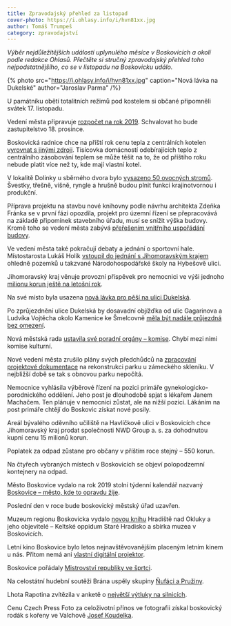 ```yaml
---
title: Zpravodajský přehled za listopad
cover-photo: https://i.ohlasy.info/i/hvn81xx.jpg
author: Tomáš Trumpeš
category: zpravodajství
---
```


*Výběr nejdůležitějších událostí uplynulého měsíce v Boskovicích a okolí podle redakce Ohlasů. Přečtěte si stručný zpravodajský přehled toho nejpodstatnějšího, co se v listopadu na Boskovicku událo.*

{% photo src="https://i.ohlasy.info/i/hvn81xx.jpg" caption="Nová lávka na Dukelské" author="Jaroslav Parma" /%}

U památníku obětí totalitních režimů pod kostelem si občané připomněli svátek 17. listopadu.

Vedení města připravuje [rozpočet na rok 2019](https://forum.ohlasy.info/t/navrh-rozpoctu-na-rok-2019/142). Schvalovat ho bude zastupitelstvo 18. prosince.

Boskovická radnice chce na příští rok cenu tepla z centrálních kotelen [vyrovnat s jinými zdroji](http://www.ohlasy.info/clanky/2018/11/czt-zlevni.html). Tisícovka domácností odebírajících teplo z centrálního zásobování teplem se může těšit na to, že od příštího roku nebude platit více než ty, kde mají vlastní kotel.

V lokalitě Dolinky u sběrného dvora bylo [vysazeno 50 ovocných stromů](http://boskovice.cz/spolecne-jsme-vysadili-50-ovocnych-stromu/d-35139). Švestky, třešně, višně, ryngle a hrušně budou plnit funkci krajinotvornou i produkční.

Příprava projektu na stavbu nové knihovny podle návrhu architekta Zdeňka Fránka se v první fázi opozdila, projekt pro územní řízení se přepracovává na základě připomínek stavebního úřadu, musí se snížit výška budovy. Kromě toho se vedení města zabývá [přeřešením vnitřního uspořádání budovy](http://www.ohlasy.info/clanky/2018/11/z-radnice.html).

Ve vedení města také pokračují debaty a jednání o sportovní hale. Místostarosta Lukáš Holík [vstoupil do jednání s Jihomoravským krajem](http://www.ohlasy.info/clanky/2018/11/z-radnice.html) ohledně pozemků u takzvané Národohospodářské školy na Hybešově ulici.

Jihomoravský kraj věnuje provozní příspěvek pro nemocnici ve výši jednoho [milionu korun ještě na letošní rok](http://www.ohlasy.info/clanky/2018/11/z-radnice.html).

Na své místo byla usazena [nová lávka pro pěší na ulici Dukelská](http://boskovice.cz/nova-lavka-je-na-svem-miste/d-35126).

Po zprůjezdnění ulice Dukelská by dosavadní objížďka od ulic Gagarinova a Ludvíka Vojtěcha okolo Kamenice ke Šmelcovně [měla být nadále průjezdná bez omezení](http://www.ohlasy.info/clanky/2018/11/z-radnice.html).

Nová městská rada [ustavila své poradní orgány – komise](http://www.ohlasy.info/clanky/2018/11/z-radnice.html). Chybí mezi nimi komise kulturní.

Nové vedení města zrušilo plány svých předchůdců na [zpracování projektové dokumentace](http://www.ohlasy.info/clanky/2018/11/z-radnice.html) na rekonstrukci parku u zámeckého skleníku. V nejbližší době se tak s obnovou parku nepočítá.

Nemocnice vyhlásila výběrové řízení na pozici primáře gynekologicko-porodnického oddělení. Jeho post je dlouhodobě spjat s lékařem Janem Machačem. Ten plánuje v nemocnici zůstat, ale na nižší pozici. Lákáním na post primáře chtějí do Boskovic získat nové posily.

Areál bývalého oděvního učiliště na Havlíčkově ulici v Boskovicích chce Jihomoravský kraj prodat společnosti NWD Group a. s. za dohodnutou kupní cenu 15 milionů korun.

Poplatek za odpad zůstane pro občany v příštím roce stejný – 550 korun.

Na čtyřech vybraných místech v Boskovicích se objeví polopodzemní kontejnery na odpad.

Město Boskovice vydalo na rok 2019 stolní týdenní kalendář nazvaný [Boskovice – město, kde to opravdu žije](http://boskovice.cz/kalendar-mesta-boskovice-je-jiz-v-nbsp-prodeji/d-35133).

Poslední den v roce bude boskovický městský úřad uzavřen.

Muzeum regionu Boskovicka vydalo [novou knihu](http://boskovice.cz/v-muzeu-se-krtilo-oppidum/d-35072) Hradiště nad Okluky a jeho objevitelé – Keltské oppidum Staré Hradisko a sbírka muzea v Boskovicích.

Letní kino Boskovice bylo letos nejnavštěvovanějším placeným letním kinem u nás. Přitom nemá ani [vlastní digitální projektor](http://www.ohlasy.info/clanky/2018/11/letnak-projektor.html).

Boskovice pořádaly [Mistrovství republiky ve šprtci](http://boskovice.cz/boskovice-poradaly-mistrovstvi-cr-ve-nbsp-sprtci/d-35172).

Na celostátní hudební soutěži Brána uspěly skupiny [Ňufáci a Pružiny](http://boskovice.cz/dve-ceny-z-nbsp-celostatni-hudebni-souteze-brana-putuji-do-nbsp-boskovic/d-35182).

Lhota Rapotina zvítězila v anketě o [největší výtluky na silnicích](https://zpravy.aktualne.cz/ekonomika/kde-je-nejhorsi-dira-ceske-republiky-pojistovna-ukazala-dese/r~ff55d5f2e73811e8bf040cc47ab5f122/v~sl:45bf9ff64bb45bcaf52f300f6c8e963a/).

Cenu Czech Press Foto za celoživotní přínos ve fotografii získal boskovický rodák s kořeny ve Valchově [Josef Koudelka](https://www.czechphoto.org/detail-novinky/980-30/video-josef-koudelka-obdrzel-cenu-za-celozivotni-prinos-ve-fotografii/).
